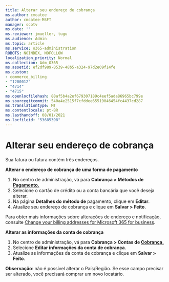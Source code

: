 ```yaml
---
title: Alterar seu endereço de cobrança
ms.author: cmcatee
author: cmcatee-MSFT
manager: scotv
ms.date: ''
ms.reviewer: jmueller, tugu
ms.audience: Admin
ms.topic: article
ms.service: o365-administration
ROBOTS: NOINDEX, NOFOLLOW
localization_priority: Normal
ms.collection: Adm_O365
ms.assetid: ef2df989-8539-48b5-a324-97d2e09f14fe
ms.custom:
- commerce_billing
- "1200012"
- "4714"
- "4715"
ms.openlocfilehash: 88af5b4a2ef679307189c4eef5ada86965bc799e
ms.sourcegitcommit: 540a4e2515f7cfddee65519046454fc4437cd287
ms.translationtype: MT
ms.contentlocale: pt-BR
ms.lasthandoff: 08/01/2021
ms.locfileid: "53685398"
---
```

# <a name="change-your-billing-address"></a>Alterar seu endereço de cobrança

Sua fatura ou fatura contém três endereços.

**Alterar o endereço de cobrança de uma forma de pagamento**

1. No centro de administração, vá para **Cobrança > Métodos de [Pagamento.](https://go.microsoft.com/fwlink/p/?linkid=2018806)**
2. Selecione o cartão de crédito ou a conta bancária que você deseja alterar.
3. Na página **Detalhes do método de** pagamento, clique em **Editar**.
4. Atualize seu endereço de cobrança e clique em **Salvar > Feito**.

Para obter mais informações sobre alterações de endereço e notificação, consulte [Change your billing addresses for Microsoft 365 for business](/microsoft-365/commerce/billing-and-payments/change-your-billing-addresses).

**Alterar as informações da conta de cobrança**

1. No centro de administração, vá para **Cobrança > Contas de [Cobrança.](https://admin.microsoft.com/Adminportal/Home?source=applauncher#/BillingAccounts/billing-accounts)**
2. Selecione **Editar informações da conta de cobrança**.
3. Atualize as informações da conta de cobrança e clique em **Salvar > Feito**.

**Observação**: não é possível alterar o País/Região. Se esse campo precisar ser alterado, você precisará comprar um novo locatário.
